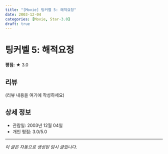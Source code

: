```yaml
---
title: "[Movie] 팅커벨 5: 해적요정"
date: 2003-12-04
categories: [Movie, Star-3.0]
draft: true
---
```


# 팅커벨 5: 해적요정

**평점:** ★ 3.0

## 리뷰

(리뷰 내용을 여기에 작성하세요)

## 상세 정보

- 관람일: 2003년 12월 04일
- 개인 평점: 3.0/5.0

---

*이 글은 자동으로 생성된 임시 글입니다.*
